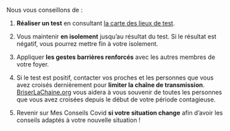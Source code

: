 Nous vous conseillons de :

1. **Réaliser un test** en consultant [la carte des lieux de test](https://sante.fr/cartographie-depistage-covid).

2. Vous maintenir **en isolement** jusqu’au résultat du test. Si le résultat est négatif, vous pourrez mettre fin à votre isolement.

3. Appliquer **les gestes barrières renforcés** avec les autres membres de votre foyer.

4. Si le test est positif, contacter vos proches et les personnes que vous avez croisés dernièrement pour **limiter la chaîne de transmission**. [BriserLaChaine.org](https://www.briserlachaine.org/statut) vous aidera à vous souvenir de toutes les personnes que vous avez croisées depuis le début de votre période contagieuse.

5. Revenir sur Mes Conseils Covid **si votre situation change** afin d’avoir les conseils adaptés à votre nouvelle situation !
